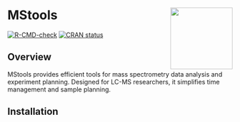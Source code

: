 # MStools <img src="man/figures/logo.png" align="right" height="139" />

<!-- badges: start -->
[![R-CMD-check](https://github.com/yourusername/MStools/workflows/R-CMD-check/badge.svg)](https://github.com/yourusername/MStools/actions)
[![CRAN status](https://www.r-pkg.org/badges/version/MStools)](https://CRAN.R-project.org/package=MStools)
<!-- badges: end -->

## Overview

MStools provides efficient tools for mass spectrometry data analysis and experiment planning. Designed for LC-MS researchers, it simplifies time management and sample planning.

## Installation

